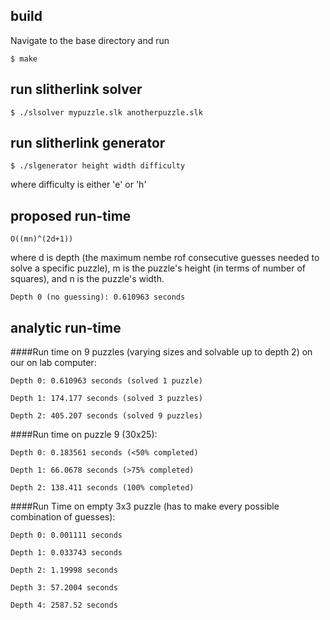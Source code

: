 ## build
Navigate to the base directory and run
```
$ make 
```

## run slitherlink solver
```
$ ./slsolver mypuzzle.slk anotherpuzzle.slk
```

## run slitherlink generator
```
$ ./slgenerator height width difficulty
```
where difficulty is either 'e' or 'h'

## proposed run-time
```
O((mn)^(2d+1))
```

where d is depth (the maximum nembe rof consecutive guesses needed to solve a specific puzzle), m is the puzzle's height (in terms of number of squares), and n is the puzzle's width.

```
Depth 0 (no guessing): 0.610963 seconds
```


## analytic run-time

####Run time on 9 puzzles (varying sizes and solvable up to depth 2) on our on lab computer:

```
Depth 0: 0.610963 seconds (solved 1 puzzle)

Depth 1: 174.177 seconds (solved 3 puzzles)

Depth 2: 405.207 seconds (solved 9 puzzles)
```


####Run time on puzzle 9 (30x25):

```
Depth 0: 0.183561 seconds (<50% completed)

Depth 1: 66.0678 seconds (>75% completed)

Depth 2: 138.411 seconds (100% completed)
```


####Run Time on empty 3x3 puzzle (has to make every possible combination of guesses):

```
Depth 0: 0.001111 seconds

Depth 1: 0.033743 seconds

Depth 2: 1.19998 seconds

Depth 3: 57.2004 seconds 

Depth 4: 2587.52 seconds
```

